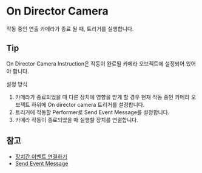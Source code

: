 # On Director Camera

작동 중인 연출 카메라가 종료 될 때, 트리거를 실행합니다.


## Tip

On Director Camera Instruction은 작동이 완료될 카메라 오브젝트에 설정되어 있어야 합니다.  

설정 방식
1. 카메라가 종료되었을 때 다른 장치에 영향을 받게 할 경우 현재 작동 중인 카메라 오브젝트 하위에 On director camera 트리거를 설정합니다.
2. 트리거에 작동할 Performer로 Send Event Message를 설정합니다.
3. 카메라 작동이 종료되었을 때 실행할 장치를 연결합니다.


## 참고

- [장치간 이벤트 연결하기](Connect-Event-Between-Devices.md)
- [Send Event Message](Send-Event-Message.md)